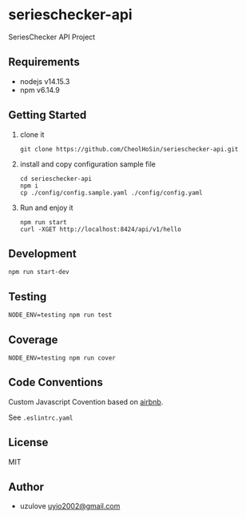 # serieschecker-api

SeriesChecker API Project

## Requirements

- nodejs v14.15.3
- npm v6.14.9

## Getting Started

1. clone it
    ```
    git clone https://github.com/CheolHoSin/serieschecker-api.git
    ```
1. install and copy configuration sample file
    ```
    cd serieschecker-api
    npm i
    cp ./config/config.sample.yaml ./config/config.yaml
    ```
1. Run and enjoy it
    ```
    npm run start
    curl -XGET http://localhost:8424/api/v1/hello
    ```

## Development

```
npm run start-dev
```

## Testing

```
NODE_ENV=testing npm run test
```

## Coverage

```
NODE_ENV=testing npm run cover
```

## Code Conventions

Custom Javascript Covention based on [airbnb](https://github.com/airbnb/javascript).

See `.eslintrc.yaml`

## License

MIT

## Author

- uzulove <uyio2002@gmail.com>